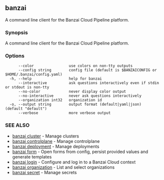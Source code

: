 ## banzai

A command line client for the Banzai Cloud Pipeline platform.

### Synopsis

A command line client for the Banzai Cloud Pipeline platform.

### Options

```
      --color                use colors on non-tty outputs
      --config string        config file (default is $BANZAICONFIG or $HOME/.banzai/config.yaml)
  -h, --help                 help for banzai
      --interactive          ask questions interactively even if stdin or stdout is non-tty
      --no-color             never display color output
      --no-interactive       never ask questions interactively
      --organization int32   organization id
  -o, --output string        output format (default|yaml|json) (default "default")
      --verbose              more verbose output
```

### SEE ALSO

* [banzai cluster](banzai_cluster.md)	 - Manage clusters
* [banzai controlplane](banzai_controlplane.md)	 - Manage controlplane
* [banzai deployment](banzai_deployment.md)	 - Manage deployments
* [banzai form](banzai_form.md)	 - Open forms from config, persist provided values and generate templates
* [banzai login](banzai_login.md)	 - Configure and log in to a Banzai Cloud context
* [banzai organization](banzai_organization.md)	 - List and select organizations
* [banzai secret](banzai_secret.md)	 - Manage secrets

